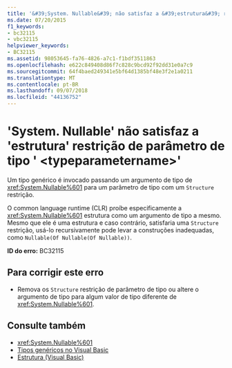 ```yaml
---
title: '&#39;System. Nullable&#39; não satisfaz a &#39;estrutura&#39; restrição de parâmetro de tipo &#39; &lt;typeparametername&gt;&#39;'
ms.date: 07/20/2015
f1_keywords:
- bc32115
- vbc32115
helpviewer_keywords:
- BC32115
ms.assetid: 98053645-fa76-4826-a7c1-f1bdf3511863
ms.openlocfilehash: e622c849408d86f7c828c9bcd92f92dd31e0a7c9
ms.sourcegitcommit: 64f4baed249341e5bf64d1385bf48e3f2e1a0211
ms.translationtype: MT
ms.contentlocale: pt-BR
ms.lasthandoff: 09/07/2018
ms.locfileid: "44136752"
---
```

# <a name="39systemnullable39-does-not-satisfy-the-39structure39-constraint-for-type-parameter-39lttypeparameternamegt39"></a>&#39;System. Nullable&#39; não satisfaz a &#39;estrutura&#39; restrição de parâmetro de tipo &#39; &lt;typeparametername&gt;&#39;
Um tipo genérico é invocado passando um argumento de tipo de <xref:System.Nullable%601> para um parâmetro de tipo com um `Structure` restrição.  
  
 O common language runtime (CLR) proíbe especificamente a <xref:System.Nullable%601> estrutura como um argumento de tipo a mesmo. Mesmo que ele é uma estrutura e caso contrário, satisfaria uma `Structure` restrição, usá-lo recursivamente pode levar a construções inadequadas, como `Nullable(Of Nullable(Of Nullable))`.  
  
 **ID do erro:** BC32115  
  
## <a name="to-correct-this-error"></a>Para corrigir este erro  
  
-   Remova os `Structure` restrição de parâmetro de tipo ou altere o argumento de tipo para algum valor de tipo diferente de <xref:System.Nullable%601>.  
  
## <a name="see-also"></a>Consulte também

- <xref:System.Nullable%601>  
- [Tipos genéricos no Visual Basic](../../visual-basic/programming-guide/language-features/data-types/generic-types.md)  
- [Estrutura (Visual Basic)](../../visual-basic/language-reference/statements/structure-statement.md)
